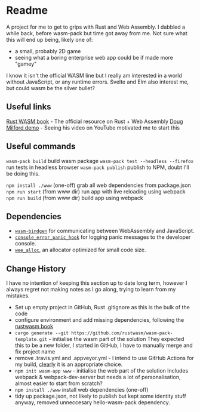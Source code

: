 # Readme

A project for me to get to grips with Rust and Web Assembly.
I dabbled a while back, before wasm-pack but time got away from me.
Not sure what this will end up being, likely one of:
- a small, probably 2D game
- seeing what a boring enterprise web app could be if made more "gamey"

I know it isn't the official WASM line but I really am interested in a world without JavaScript, or any runtime errors.
Svelte and Elm also interest me, but could wasm be the silver bullet?

## Useful links

[Rust WASM book](https://rustwasm.github.io/docs/book/introduction.html) - The official resource on Rust + Web Assembly
[Doug Milford demo](https://github.com/dmilford/rust-3d-demo) - Seeing his video on YouTube motivated me to start this


## Useful commands

`wasm-pack build` build wasm package
`wasm-pack test --headless --firefox` run tests in headless browser 
`wasm-pack publish` publish to NPM, doubt I'll be doing this.

`npm install ./www` (one-off) grab all web dependencies from package.json 
`npm run start` (from www dir) run app with live reloading using webpack
`npm run build` (from www dir) build app using webpack


## Dependencies

* [`wasm-bindgen`](https://github.com/rustwasm/wasm-bindgen) for communicating between WebAssembly and JavaScript.
* [`console_error_panic_hook`](https://github.com/rustwasm/console_error_panic_hook) for logging panic messages to the developer console.
* [`wee_alloc`](https://github.com/rustwasm/wee_alloc), an allocator optimized for small code size.


## Change History

I have no intention of keeping this section up to date long term, however I always regret not making notes as I go along, trying to learn from my mistakes.

- Set up empty project in GitHub, Rust .gitignore as this is the bulk of the code
- configure environment and add missing dependencies, following the [rustwasm book](https://rustwasm.github.io/docs/book/game-of-life/setup.html)
- `cargo generate --git https://github.com/rustwasm/wasm-pack-template.git` - initialise the wasm part of the solution
  They expected this to be a new folder, I started in GitHub, I have to manually merge and fix project name
- remove .travis.yml and .appveyor.yml - I intend to use GitHub Actions for my build, [clearly](https://blog.rust-lang.org/inside-rust/2020/07/23/rust-ci-is-moving-to-github-actions.html) it is an appropriate choice.
- `npm init wasm-app www` - initialise the web part of the solution
  Includes webpack & webpack-dev-server but needs a lot of personalisation, almost easier to start from scratch?
- `npm install ./www` install web dependencies (one-off)
- tidy up package.json, not likely to publish but kept some identity stuff anyway, removed unneccesary hello-wasm-pack dependency.


